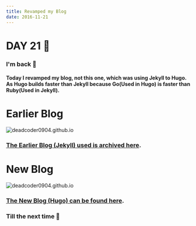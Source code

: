 ```yaml
---
title: Revamped my Blog
date: 2016-11-21
---
```


# DAY 21 👾 

### I'm back 💙

#### Today I revamped my blog, not this one, which was using Jekyll to Hugo. As Hugo builds faster than Jekyll because Go(Used in Hugo) is faster than Ruby(Used in Jekyll).

# Earlier Blog

![deadcoder0904.github.io](http://imgur.com/hwV360Z.png)

### [The Earlier Blog (Jekyll) used is archived here](https://web.archive.org/web/20161113102320/http://akshaykadam.me).

# New Blog

![deadcoder0904.github.io](http://imgur.com/QQawjrR.png)

### [The New Blog (Hugo) can be found here](https://deadcoder0904.github.io/).

### Till the next time 👻 
